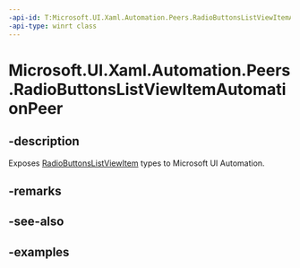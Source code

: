 ```yaml
---
-api-id: T:Microsoft.UI.Xaml.Automation.Peers.RadioButtonsListViewItemAutomationPeer
-api-type: winrt class
---
```


# Microsoft.UI.Xaml.Automation.Peers.RadioButtonsListViewItemAutomationPeer

<!--
public class ProgressBarAutomationPeer : Windows.UI.Xaml.Automation.Peers.RangeBaseAutomationPeer
-->

## -description

Exposes [RadioButtonsListViewItem](../microsoft.ui.xaml.controls.primitives/radiobuttonslistviewitem.md) types to Microsoft UI Automation.

## -remarks

## -see-also

## -examples

